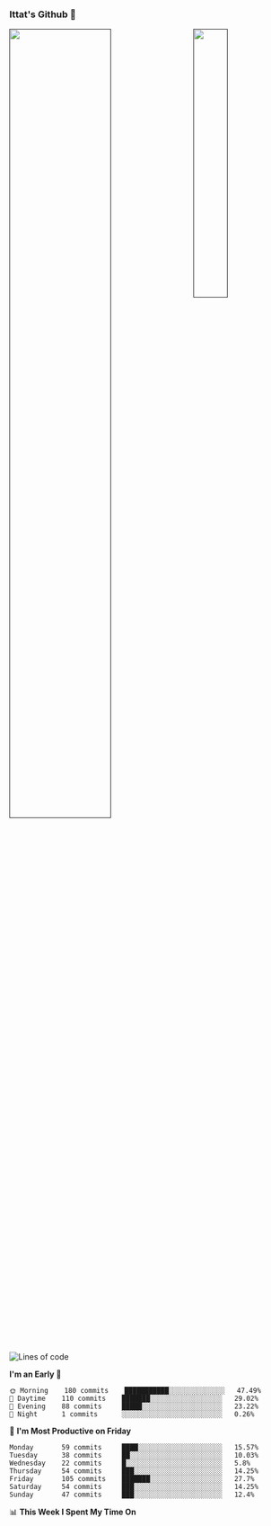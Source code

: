 ### Ittat's Github 👋

<a href="">
  <img align="center" src="https://github-readme-stats.vercel.app/api?username=ittat&hide_border=true&show_icons=true&count_private=true&theme=graywhite"  width="60%"/>
</a>

<a href="">
  <img align="right" src="https://github-readme-stats.vercel.app/api/top-langs/?username=ittat&hide_border=true&theme=graywhite"  width="35%" />
</a>


<!--START_SECTION:waka-->
![Lines of code](https://img.shields.io/badge/From%20Hello%20World%20I%27ve%20Written-142145%20lines%20of%20code-blue)

**I'm an Early 🐤** 

```text
🌞 Morning    180 commits    ███████████░░░░░░░░░░░░░░   47.49% 
🌆 Daytime    110 commits    ███████░░░░░░░░░░░░░░░░░░   29.02% 
🌃 Evening    88 commits     █████░░░░░░░░░░░░░░░░░░░░   23.22% 
🌙 Night      1 commits      ░░░░░░░░░░░░░░░░░░░░░░░░░   0.26%

```
📅 **I'm Most Productive on Friday** 

```text
Monday       59 commits     ████░░░░░░░░░░░░░░░░░░░░░   15.57% 
Tuesday      38 commits     ██░░░░░░░░░░░░░░░░░░░░░░░   10.03% 
Wednesday    22 commits     █░░░░░░░░░░░░░░░░░░░░░░░░   5.8% 
Thursday     54 commits     ███░░░░░░░░░░░░░░░░░░░░░░   14.25% 
Friday       105 commits    ███████░░░░░░░░░░░░░░░░░░   27.7% 
Saturday     54 commits     ███░░░░░░░░░░░░░░░░░░░░░░   14.25% 
Sunday       47 commits     ███░░░░░░░░░░░░░░░░░░░░░░   12.4%

```


📊 **This Week I Spent My Time On** 

```text
```


<!--END_SECTION:waka-->



<!--
**ittat/ittat** is a ✨ _special_ ✨ repository because its `README.md` (this file) appears on your GitHub profile.

Here are some ideas to get you started:

- 🔭 I’m currently working on ...
- 🌱 I’m currently learning ...
- 👯 I’m looking to collaborate on ...
- 🤔 I’m looking for help with ...
- 💬 Ask me about ...
- 📫 How to reach me: ...
- 😄 Pronouns: ...
- ⚡ Fun fact: ...

    technologies: {
        mobileApp: ["Android App"],
        frontEnd: {
            js: ["Vue", "Nuxt"],
            css: ["materialize", "vuetify", "bootstrap"]
        },
        backEnd: {
            js: ["node", "express", "SuiteScript"],
            python: ["flask"]
        },
        devOps: ["AWS", "Docker🐳", "Route53", "Nginx"],
        databases: ["mongo", "MySql", "sqlite"],
        misc: ["Firebase", "Socket.IO", "selenium", "open-cv", "php", "SuiteApp"]
    },
-->
